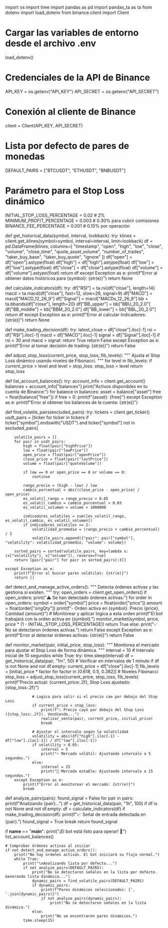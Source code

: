 import os
import time
import pandas as pd
import pandas_ta as ta
from dotenv import load_dotenv
from binance.client import Client

# Cargar las variables de entorno desde el archivo .env
load_dotenv()

# Credenciales de la API de Binance
API_KEY = os.getenv("API_KEY")
API_SECRET = os.getenv("API_SECRET")

# Conexión al cliente de Binance
client = Client(API_KEY, API_SECRET)

# Lista por defecto de pares de monedas
DEFAULT_PAIRS = ["BTCUSDT", "ETHUSDT", "BNBUSDT"]

# Parámetro para el Stop Loss dinámico
INITIAL_STOP_LOSS_PERCENTAGE = 0.02  # 2%
MINIMUM_PROFIT_PERCENTAGE = 0.003  # 0.30% para cubrir comisiones
BINANCE_FEE_PERCENTAGE = 0.001  # 0.10% por operación


def get_historical_data(symbol, interval, lookback):
    try:
        klines = client.get_klines(symbol=symbol, interval=interval, limit=lookback)
        df = pd.DataFrame(klines, columns=[
            "timestamp", "open", "high", "low", "close", "volume",
            "close_time", "quote_asset_volume", "number_of_trades",
            "taker_buy_base", "taker_buy_quote", "ignore"
        ])
        df["open"] = df["open"].astype(float)
        df["high"] = df["high"].astype(float)
        df["low"] = df["low"].astype(float)
        df["close"] = df["close"].astype(float)
        df["volume"] = df["volume"].astype(float)
        return df
    except Exception as e:
        print(f"Error al obtener datos históricos para {symbol}: {str(e)}")
        return None


def calculate_indicators(df):
    try:
        df["RSI"] = ta.rsi(df["close"], length=14)
        macd = ta.macd(df["close"], fast=12, slow=26, signal=9)
        df["MACD"] = macd["MACD_12_26_9"]
        df["Signal"] = macd["MACDs_12_26_9"]
        bb = ta.bbands(df["close"], length=20)
        df["BB_upper"] = bb["BBU_20_2.0"]
        df["BB_middle"] = bb["BBM_20_2.0"]
        df["BB_lower"] = bb["BBL_20_2.0"]
        return df
    except Exception as e:
        print(f"Error al calcular indicadores: {str(e)}")
        return None


def make_trading_decision(df):
    try:
        latest_close = df["close"].iloc[-1]
        rsi = df["RSI"].iloc[-1]
        macd = df["MACD"].iloc[-1]
        signal = df["Signal"].iloc[-1]
        if rsi < 30 and macd > signal:
            return True
        return False
    except Exception as e:
        print(f"Error al tomar decisión de trading: {str(e)}")
        return False


def adjust_stop_loss(current_price, stop_loss, fib_levels):
    """
    Ajusta el Stop Loss dinámico usando niveles de Fibonacci.
    """
    for level in fib_levels:
        if current_price > level and level > stop_loss:
            stop_loss = level
    return stop_loss


def list_account_balances():
    try:
        account_info = client.get_account()
        balances = account_info["balances"]
        print("Activos disponibles en tu cuenta de Binance:")
        for balance in balances:
            asset = balance["asset"]
            free = float(balance["free"])
            if free > 0:
                print(f"{asset}: {free}")
    except Exception as e:
        print(f"Error al obtener los balances de la cuenta: {str(e)}")


def find_volatile_pairs(excluded_pairs):
    try:
        tickers = client.get_ticker()
        usdt_pairs = [ticker for ticker in tickers if ticker["symbol"].endswith("USDT") and ticker["symbol"] not in excluded_pairs]

        volatile_pairs = []
        for pair in usdt_pairs:
            high = float(pair["highPrice"])
            low = float(pair["lowPrice"])
            open_price = float(pair["openPrice"])
            close_price = float(pair["lastPrice"])
            volume = float(pair["quoteVolume"])

            if low == 0 or open_price == 0 or volume == 0:
                continue

            rango_precio = (high - low) / low
            cambio_porcentual = abs((close_price - open_price) / open_price)
            es_volatil_rango = rango_precio > 0.05
            es_volatil_cambio = cambio_porcentual > 0.03
            es_volatil_volumen = volume > 1000000

            indicadores_volatiles = sum([es_volatil_rango, es_volatil_cambio, es_volatil_volumen])
            if indicadores_volatiles >= 2:
                volatilidad_promedio = (rango_precio + cambio_porcentual) / 2
                volatile_pairs.append({"pair": pair["symbol"], "volatility": volatilidad_promedio, "volume": volume})

        sorted_pairs = sorted(volatile_pairs, key=lambda x: (x["volatility"], x["volume"]), reverse=True)
        return [pair["pair"] for pair in sorted_pairs[:3]]

    except Exception as e:
        print(f"Error al buscar pares volátiles: {str(e)}")
        return []


def detect_and_manage_active_orders():
    """
    Detecta órdenes activas y las gestiona si existen.
    """
    try:
        open_orders = client.get_open_orders()
        if open_orders:
            print("⚠️ Se han detectado órdenes activas:")
            for order in open_orders:
                symbol = order["symbol"]
                price = float(order["price"])
                amount = float(order["origQty"])
                print(f"- Orden activa en {symbol}: Precio {price}, Cantidad {amount}")
                # Monitorear y aplicar lógica a esta orden
                print(f"El bot trabajará con la orden activa en {symbol}.")
                monitor_market(symbol, price, price * (1 - INITIAL_STOP_LOSS_PERCENTAGE))
            return True
        else:
            print("✅ No se detectaron órdenes activas.")
            return False
    except Exception as e:
        print(f"Error al detectar órdenes activas: {str(e)}")
        return False


def monitor_market(pair, initial_price, stop_loss):
    """
    Monitorea el mercado para ajustar el Stop Loss de forma dinámica.
    """
    interval = 10  # Intervalo inicial de 10 segundos
    while True:
        try:
            time.sleep(interval)
            df = get_historical_data(pair, "1m", 50)  # Verificar en intervalos de 1 minuto
            if df is not None and not df.empty:
                current_price = df["close"].iloc[-1]
                fib_levels = [initial_price * factor for factor in [0.618, 0.5, 0.382]]  # Niveles Fibonacci
                stop_loss = adjust_stop_loss(current_price, stop_loss, fib_levels)
                print(f"Precio actual: {current_price:.2f}, Stop Loss ajustado: {stop_loss:.2f}")

                # Logica para salir si el precio cae por debajo del Stop Loss
                if current_price < stop_loss:
                    print(f"⚠️ Precio cayó por debajo del Stop Loss ({stop_loss:.2f}). Vendiendo...")
                    realizar_venta(pair, current_price, initial_price)
                    break

                # Ajustar el intervalo según la volatilidad
                volatility = abs((df["high"].iloc[-1] - df["low"].iloc[-1]) / df["low"].iloc[-1])
                if volatility > 0.05:
                    interval = 5
                    print("⚡ Mercado volátil: Ajustando intervalo a 5 segundos.")
                else:
                    interval = 15
                    print("🌊 Mercado estable: Ajustando intervalo a 15 segundos.")
        except Exception as e:
            print(f"Error al monitorear el mercado: {str(e)}")
            break


def analyze_pairs(pairs):
    found_signal = False
    for pair in pairs:
        print(f"Analizando {pair}...")
        df = get_historical_data(pair, "1h", 100)
        if df is not None and not df.empty:
            df = calculate_indicators(df)
            if make_trading_decision(df):
                print(f"📈 Señal de entrada detectada en {pair}.")
                found_signal = True
                break
    return found_signal


if __name__ == "__main__":
    print("¡El bot está listo para operar! 🚀")
    list_account_balances()

    # Comprobar órdenes activas al iniciar
    if not detect_and_manage_active_orders():
        print("No hay órdenes activas. El bot iniciará su flujo normal.")
        while True:
            print("\nAnalizando lista por defecto...")
            if not analyze_pairs(DEFAULT_PAIRS):
                print("No se detectaron señales en la lista por defecto. Generando lista dinámica...")
                dynamic_pairs = find_volatile_pairs(DEFAULT_PAIRS)
                if dynamic_pairs:
                    print(f"Pares dinámicos seleccionados: {', '.join(dynamic_pairs)}")
                    if not analyze_pairs(dynamic_pairs):
                        print("No se detectaron señales en la lista dinámica.")
                else:
                    print("No se encontraron pares dinámicos.")
            time.sleep(15)
